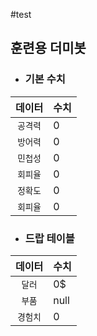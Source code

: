 #test

## 훈련용 더미봇
* ### 기본 수치
| 데이터 | 수치 |
| :---: |---|
| `공격력` | 0 |
| `방어력` | 0 |
| `민첩성` | 0 |
| `회피율` | 0 |
| `정확도` | 0 |
| `회피율` | 0 |
* ### 드랍 테이블
| 데이터 | 수치 |
| :---: |---|
| `달러` | 0$ |
| `부품` | null |
| `경험치` | 0 |
